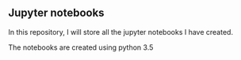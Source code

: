 ## Jupyter notebooks

In this repository, I will store all the jupyter notebooks I have created.

The notebooks are created using python 3.5
